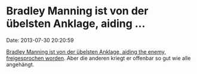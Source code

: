 Bradley Manning ist von der übelsten Anklage, aiding \...
=========================================================

Date: 2013-07-30 20:20:59

[Bradley Manning ist von der übelsten Anklage, aiding the enemy,
freigesprochen
worden](http://www.theguardian.com/world/2013/jul/30/bradley-manning-trial-verdict-live).
Aber die anderen kriegt er offenbar so gut wie alle angehängt.
